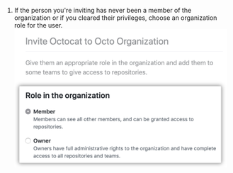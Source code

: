 1. If the person you're inviting has never been a member of the organization or if you cleared their privileges, choose an organization role for the user. ![Optionen, um den Benutzer zu einem Mitglied oder Inhaber zu machen](/assets/images/help/organizations/choose-new-member-role.png)
